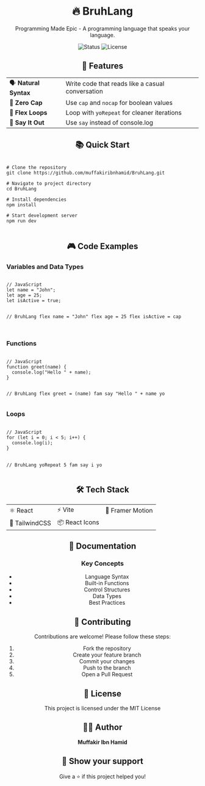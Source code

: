 <h1 align="center">🔥 BruhLang</h1>

<p align="center">Programming Made Epic - A programming language that speaks your language.</p>

<div align="center">
  <img src="https://img.shields.io/badge/status-active-success.svg" alt="Status">
  <img src="https://img.shields.io/badge/license-MIT-blue.svg" alt="License">
</div>

<h2 align="center">🚀 Features</h2>

<div align="center">
  <table>
    <tr>
      <td>🗣️ <b>Natural Syntax</b></td>
      <td>Write code that reads like a casual conversation</td>
    </tr>
    <tr>
      <td>🎯 <b>Zero Cap</b></td>
      <td>Use <code>cap</code> and <code>nocap</code> for boolean values</td>
    </tr>
    <tr>
      <td>🔄 <b>Flex Loops</b></td>
      <td>Loop with <code>yoRepeat</code> for cleaner iterations</td>
    </tr>
    <tr>
      <td>💬 <b>Say It Out</b></td>
      <td>Use <code>say</code> instead of console.log</td>
    </tr>
  </table>
</div>

<h2 align="center">📚 Quick Start</h2>

<pre>
<code>
# Clone the repository
git clone https://github.com/muffakiribnhamid/BruhLang.git

# Navigate to project directory
cd BruhLang

# Install dependencies
npm install

# Start development server
npm run dev
</code>
</pre>

<h2 align="center">🎮 Code Examples</h2>

<h3>Variables and Data Types</h3>
<pre>
<code>
// JavaScript
let name = "John";
let age = 25;
let isActive = true;

// BruhLang
flex name = "John"
flex age = 25
flex isActive = cap
</code>
</pre>

<h3>Functions</h3>
<pre>
<code>
// JavaScript
function greet(name) {
  console.log("Hello " + name);
}

// BruhLang
flex greet = (name) fam
  say "Hello " + name
yo
</code>
</pre>

<h3>Loops</h3>
<pre>
<code>
// JavaScript
for (let i = 0; i < 5; i++) {
  console.log(i);
}

// BruhLang
yoRepeat 5 fam
  say i
yo
</code>
</pre>

<h2 align="center">🛠️ Tech Stack</h2>

<div align="center">
  <table>
    <tr>
      <td>⚛️ React</td>
      <td>⚡ Vite</td>
      <td>🎨 Framer Motion</td>
    </tr>
    <tr>
      <td>🎯 TailwindCSS</td>
      <td>📦 React Icons</td>
    </tr>
  </table>
</div>

<h2 align="center">📖 Documentation</h2>

<div align="center">
  <h3>Key Concepts</h3>
  <ul>
    <li>Language Syntax</li>
    <li>Built-in Functions</li>
    <li>Control Structures</li>
    <li>Data Types</li>
    <li>Best Practices</li>
  </ul>
</div>

<h2 align="center">🤝 Contributing</h2>

<div align="center">
  <p>Contributions are welcome! Please follow these steps:</p>
  <ol>
    <li>Fork the repository</li>
    <li>Create your feature branch</li>
    <li>Commit your changes</li>
    <li>Push to the branch</li>
    <li>Open a Pull Request</li>
  </ol>
</div>

<h2 align="center">📜 License</h2>

<div align="center">
  <p>This project is licensed under the MIT License</p>
</div>

<h2 align="center">👨‍💻 Author</h2>

<div align="center">
  <p><b>Muffakir Ibn Hamid</b></p>
</div>

<div align="center">
  <h2>🌟 Show your support</h2>
  <p>Give a ⭐️ if this project helped you!</p>
</div>
